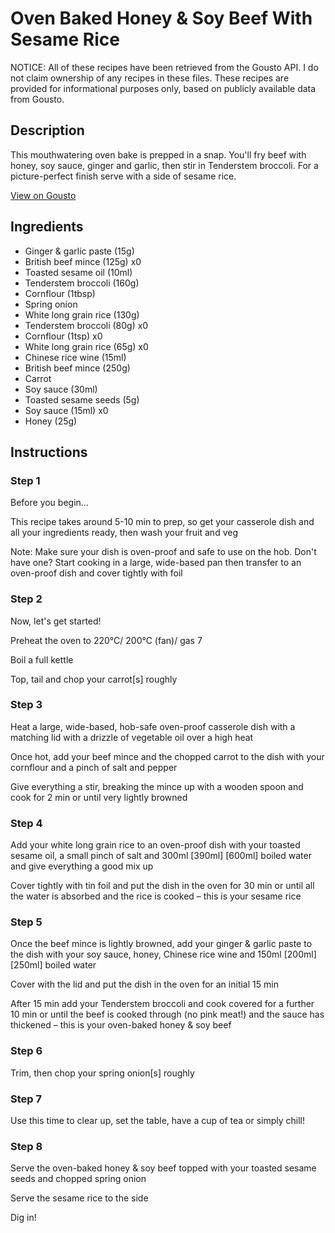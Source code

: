 # Oven Baked Honey & Soy Beef With Sesame Rice

NOTICE: All of these recipes have been retrieved from the Gousto API. I do not claim ownership of any recipes in these files. These recipes are provided for informational purposes only, based on publicly available data from Gousto.

## Description

This mouthwatering oven bake is prepped in a snap. You'll fry beef with honey, soy sauce, ginger and garlic, then stir in Tenderstem broccoli. For a picture-perfect finish serve with a side of sesame rice. 

[View on Gousto](https://www.gousto.co.uk/recipes/cookbook/oven-baked-honey-soy-beef-with-lettuce-cups)

## Ingredients

- Ginger & garlic paste (15g)
- British beef mince (125g) x0
- Toasted sesame oil (10ml)
- Tenderstem broccoli (160g)
- Cornflour (1tbsp)
- Spring onion
- White long grain rice (130g)
- Tenderstem broccoli (80g) x0
- Cornflour (1tsp) x0
- White long grain rice (65g) x0
- Chinese rice wine (15ml)
- British beef mince (250g)
- Carrot
- Soy sauce (30ml)
- Toasted sesame seeds (5g)
- Soy sauce (15ml) x0
- Honey (25g)

## Instructions


### Step 1

Before you begin...

This recipe takes around 5-10 min to prep, so get your casserole dish and all your ingredients ready, then wash your fruit and veg

Note: Make sure your dish is oven-proof and safe to use on the hob. Don't have one? Start cooking in a large, wide-based pan then transfer to an oven-proof dish and cover tightly with foil


### Step 2

Now, let's get started!

Preheat the oven to 220°C/ 200°C (fan)/ gas 7

Boil a full kettle

Top, tail and chop your carrot[s] roughly


### Step 3

Heat a large, wide-based, hob-safe oven-proof casserole dish with a matching lid with a drizzle of vegetable oil over a high heat

Once hot, add your beef mince and the chopped carrot to the dish with your cornflour and a pinch of salt and pepper

Give everything a stir, breaking the mince up with a wooden spoon and cook for 2 min or until very lightly browned


### Step 4

Add your white long grain rice to an oven-proof dish with your toasted sesame oil, a small pinch of salt and 300ml <span class="text-purple">[390ml]</span> <span class="text-danger">[600ml]</span> boiled water and give everything a good mix up

Cover tightly with tin foil and put the dish in the oven for 30 min or until all the water is absorbed and the rice is cooked – this is your sesame rice


### Step 5

Once the beef mince is lightly browned, add your ginger & garlic paste to the dish with your soy sauce, honey, Chinese rice wine and 150ml <span class="text-purple">[200ml]</span> <span class="text-danger">[250ml] </span>boiled water

Cover with the lid and put the dish in the oven for an initial 15 min

After 15 min add your Tenderstem broccoli and cook covered for a further 10 min or until the beef is cooked through (no pink meat!) and the sauce has thickened – this is your oven-baked honey & soy beef


### Step 6

Trim, then chop your spring onion[s] roughly


### Step 7

Use this time to clear up, set the table, have a cup of tea or simply chill!

### Step 8

Serve the oven-baked honey & soy beef topped with your toasted sesame seeds and chopped spring onion

Serve the sesame rice to the side

Dig in!

